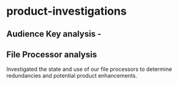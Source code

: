 # product-investigations

## Audience Key analysis - 

## File Processor analysis 
Investigated the state and use of our file processors to determine redundancies and potential product enhancements.
